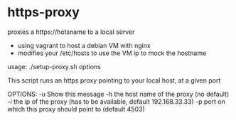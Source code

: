 # https-proxy
proxies a https://hotsname to a local server
- using vagrant to host a debian VM with nginx
- modifies your /etc/hosts to use the VM ip to mock the hostname

usage: ./setup-proxy.sh options

This script runs an https proxy pointing to your local host, at a given port

OPTIONS:
 -u Show this message
 -h the host name of the proxy (no default)
 -i the ip of the proxy (has to be available, default 192.168.33.33)
 -p port on which this proxy should point to (default 4503)
